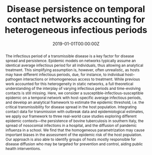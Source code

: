 ---
title: "Disease persistence on temporal contact networks accounting for heterogeneous infectious periods"


authors:
 - Alexandre Darbon
 - Davide Colombi
 - admin
 - Lara Savini
 - Armando Giovannini
 - Vittoria Colizza


author_notes:
 - ''
 - ''
 - ''
 - ''
 - ''
 - ''


date: '2019-01-01T00:00:00Z'
doi: '10.1098/rsos.181404'


publishDate: '2017-01-01T00:00:00Z'


publication_types: ['2']


publication: In *Royal Society Open Science*
publication_short: In *Royal Society Open Science*


abstract: "The infectious period of a transmissible disease is a key factor for disease spread and persistence. Epidemic models on networks typically assume an identical average infectious period for all individuals, thus allowing an analytical treatment. This simplifying assumption is, however, often unrealistic, as hosts may have different infectious periods, due, for instance, to individual host–pathogen interactions or inhomogeneous access to treatment. While previous work accounted for this heterogeneity in static networks, a full theoretical understanding of the interplay of varying infectious periods and time-evolving contacts is still missing. Here, we consider a susceptible-infectious-susceptible epidemic on a temporal network with host-specific average infectious periods, and develop an analytical framework to estimate the epidemic threshold, i.e. the critical transmissibility for disease spread in the host population. Integrating contact data for transmission with outbreak data and epidemiological estimates, we apply our framework to three real-world case studies exploring different epidemic contexts—the persistence of bovine tuberculosis in southern Italy, the spread of nosocomial infections in a hospital, and the diffusion of pandemic influenza in a school. We find that the homogeneous parametrization may cause important biases in the assessment of the epidemic risk of the host population. Our approach is also able to identify groups of hosts mostly responsible for disease diffusion who may be targeted for prevention and control, aiding public health interventions."


tags: [epidemic spread,epidemic threshold,mathematical modelling,susceptible-infectious-susceptible model,temporal network]


featured: false


links:
 - name: Journal website
   url: https://royalsocietypublishing.org/doi/10.1098/rsos.181404


image:
 caption: ''
 focal_point: ''
 preview_only: false


---